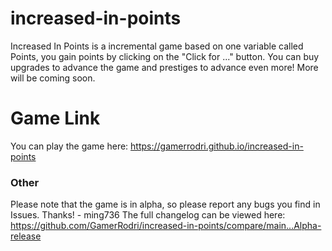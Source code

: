 # increased-in-points
Increased In Points is a incremental game based on one variable called Points, you gain points by clicking on the "Click for ..." button. You can buy upgrades to advance the game and prestiges to advance even more! More will be coming soon.
# Game Link
You can play the game here: https://gamerrodri.github.io/increased-in-points
### Other
Please note that the game is in alpha, so please report any bugs you find in Issues. Thanks! - ming736
The full changelog can be viewed here: https://github.com/GamerRodri/increased-in-points/compare/main...Alpha-release


